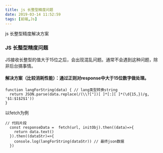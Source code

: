 ```yaml
---
title: js 长整型精度问题
date: 2019-03-14 11:52:59
tags: [前端,Js]
---
```

  js 长整型精度解决方案
<!--more-->
### JS 长整型精度问题
JS接收长整型的值大于15位之后，会出现混乱问题。通常不会遇到这种问题，除非后台搞事情。
#### 解决方案（比较消耗性能）：通过正则对response中大于15位数字做处理。
```JS
function langForString(data) { // lang类型转换string
  return JSON.parse(data.replace(/(\\?["])[ ]*[:][ ]*(\d{15,})/g, '$1:$1$2$1'))
}
```
以fetch为例
```Js
// 代码片段
  const responseData =  fetch(url, initObj).then((data)=>{
    return data.text()
  }).then((dataStr)=>{
    console.log(langForString(dataStr)) // 最终json数据
  })
```
